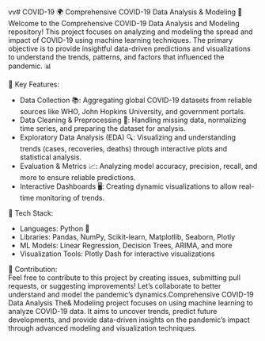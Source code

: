 vv# COVID-19
🌍 Comprehensive COVID-19 Data Analysis & Modeling 🦠
Welcome to the Comprehensive COVID-19 Data Analysis and Modeling repository! This project focuses on analyzing and modeling the spread and impact of COVID-19 using machine learning techniques. The primary objective is to provide insightful data-driven predictions and visualizations to understand the trends, patterns, and factors that influenced the pandemic. 📊

🚀 Key Features: 
- Data Collection 📚: Aggregating global COVID-19 datasets from reliable sources like WHO, John Hopkins University, and government portals.<br>
- Data Cleaning & Preprocessing 🧹: Handling missing data, normalizing time series, and preparing the dataset for analysis.<br>
- Exploratory Data Analysis (EDA) 🔍: Visualizing and understanding trends (cases, recoveries, deaths) through interactive plots and statistical analysis.<br>
- Evaluation & Metrics 📈: Analyzing model accuracy, precision, recall, and more to ensure reliable predictions.<br>
- Interactive Dashboards 🖥️: Creating dynamic visualizations to allow real-time monitoring of trends.


🔧 Tech Stack:
- Languages: Python 🐍<br>
- Libraries: Pandas, NumPy, Scikit-learn, Matplotlib, Seaborn, Plotly<br>
- ML Models: Linear Regression, Decision Trees, ARIMA, and more<br>
- Visualization Tools: Plotly Dash for interactive visualizations

🤝 Contribution:<br>
Feel free to contribute to this project by creating issues, submitting pull requests, or suggesting improvements! Let’s collaborate to better understand and model the pandemic’s dynamics.Comprehensive COVID-19 Data Analysis The&amp; Modeling project focuses on using machine learning to analyze COVID-19 data. It aims to uncover trends, predict future developments, and provide data-driven insights on the pandemic’s impact through advanced modeling and visualization techniques.
